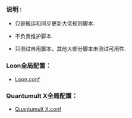 ### 说明 :

* 只是搬运和同步更新大佬规则脚本.

* 不负责维护脚本.

* 只测试自用脚本，其他大部分脚本未测试可用性.


### Loon全局配置：

* [Loon.conf](https://github.com/lhldegit/LRules/raw/master/Loon/LLoon.conf)

### Quantumult X全局配置：

* [Quantumult X.conf](https://github.com/lhldegit/LRules/raw/master/Quantumult%20X/LQX.conf)
